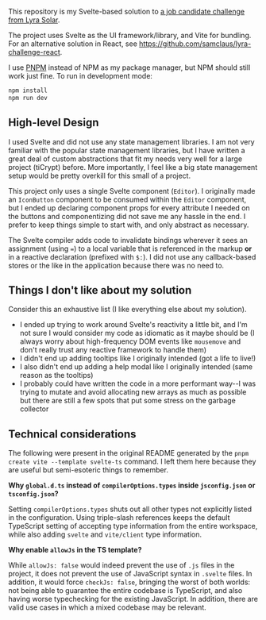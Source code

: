 This repository is my Svelte-based solution to [a job candidate challenge from Lyra Solar](https://docs.google.com/document/d/e/2PACX-1vQu8Vf3kWChnXuKylxWAQuFOzlaFr4SFyAkj-X5UvjjkhC_J5p1YOaZH1bisgtSKrFy6MUXNO9mdWh4/pub).

The project uses Svelte as the UI framework/library, and Vite for bundling. For an alternative solution in React, see https://github.com/samclaus/lyra-challenge-react.

I use [PNPM](https://pnpm.io/) instead of NPM as my package manager, but NPM should still work just fine. To run in development mode:

```Bash
npm install
npm run dev
```

## High-level Design

I used Svelte and did not use any state management libraries. I am not very familiar with the popular state management libraries, but I have written a great deal of custom abstractions that fit my needs very well for a large project (tiCrypt) before. More importantly, I feel like a big state management setup would be pretty overkill for this small of a project.

This project only uses a single Svelte component (`Editor`). I originally made an `IconButton` component to be consumed within the `Editor` component, but I ended up declaring component props for every attribute I needed on the buttons and componentizing did not save me any hassle in the end. I prefer to keep things simple to start with, and only abstract as necessary.

The Svelte compiler adds code to invalidate bindings wherever it sees an assignment (using `=`) to a local variable that is referenced in the markup **or** in a reactive declaration (prefixed with `$:`). I did not use any callback-based stores or the like in the application because there was no need to.

## Things I don't like about my solution

Consider this an exhaustive list (I like everything else about my solution).

- I ended up trying to work around Svelte's reactivity a little bit, and I'm not sure I would consider my code as idiomatic as it maybe should be (I always worry about high-frequency DOM events like `mousemove` and don't really trust any reactive framework to handle them)
- I didn't end up adding tooltips like I originally intended (got a life to live!)
- I also didn't end up adding a help modal like I originally intended (same reason as the tooltips)
- I probably could have written the code in a more performant way--I was trying to mutate and avoid allocating new arrays as much as possible but there are still a few spots that put some stress on the garbage collector

## Technical considerations

The following were present in the original README generated by the `pnpm create vite --template svelte-ts` command. I left them here because they are useful but semi-esoteric things to remember.

**Why `global.d.ts` instead of `compilerOptions.types` inside `jsconfig.json` or `tsconfig.json`?**

Setting `compilerOptions.types` shuts out all other types not explicitly listed in the configuration. Using triple-slash references keeps the default TypeScript setting of accepting type information from the entire workspace, while also adding `svelte` and `vite/client` type information.

**Why enable `allowJs` in the TS template?**

While `allowJs: false` would indeed prevent the use of `.js` files in the project, it does not prevent the use of JavaScript syntax in `.svelte` files. In addition, it would force `checkJs: false`, bringing the worst of both worlds: not being able to guarantee the entire codebase is TypeScript, and also having worse typechecking for the existing JavaScript. In addition, there are valid use cases in which a mixed codebase may be relevant.
